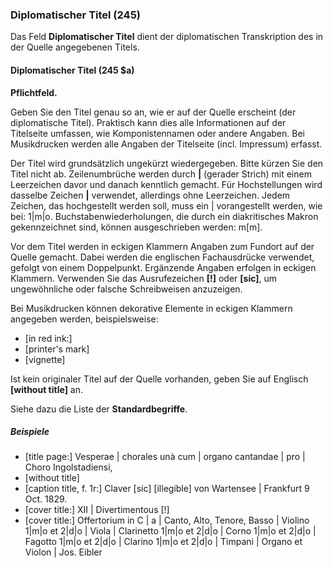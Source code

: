 ### Diplomatischer Titel (245)

Das Feld **Diplomatischer Titel** dient der diplomatischen Transkription des in der Quelle angegebenen Titels.

#### Diplomatischer Titel (245 $a)

**Pflichtfeld.**

Geben Sie den Titel genau so an, wie er auf der Quelle erscheint (der diplomatische Titel). Praktisch kann dies alle Informationen auf der Titelseite umfassen, wie Komponistennamen oder andere Angaben. Bei Musikdrucken werden alle Angaben der Titelseite (incl. Impressum) erfasst.

Der Titel wird grundsätzlich ungekürzt wiedergegeben. Bitte kürzen Sie den Titel nicht ab. Zeilenumbrüche werden durch **\|** (gerader Strich) mit einem Leerzeichen davor und danach kenntlich gemacht. Für Hochstellungen wird dasselbe Zeichen **\|** verwendet, allerdings ohne Leerzeichen. Jedem Zeichen, das hochgestellt werden soll, muss ein \| vorangestellt werden, wie bei: 1\|m\|o. Buchstabenwiederholungen, die durch ein diakritisches Makron gekennzeichnet sind, können ausgeschrieben werden: m[m].

Vor dem Titel werden in eckigen Klammern Angaben zum Fundort auf der Quelle gemacht. Dabei werden die englischen Fachausdrücke verwendet, gefolgt von einem Doppelpunkt. Ergänzende Angaben erfolgen in eckigen Klammern. Verwenden Sie das Ausrufezeichen **[!]** oder **[sic]**, um ungewöhnliche oder falsche Schreibweisen anzuzeigen.

Bei Musikdrucken können dekorative Elemente in eckigen Klammern angegeben werden, beispielsweise:
- [in red ink:]
- [printer's mark]
- [vignette]

Ist kein originaler Titel auf der Quelle vorhanden, geben Sie auf Englisch **[without title]** an.

Siehe dazu die Liste der **Standardbegriffe**.

##### Beispiele

- [title page:] Vesperae \| chorales unà cum \| organo cantandae \| pro \| Choro Ingolstadiensi,
- [without title]
- \[caption title, f. 1r:] Claver [sic\] \[illegible\] von Wartensee \| Frankfurt 9 Oct. 1829.
- [cover title:] XII \| Divertimentous [!]
- [cover title:] Offertorium in C \| a \| Canto, Alto, Tenore, Basso \| Violino 1\|m\|o et 2\|d\|o \| Viola \| Clarinetto 1\|m\|o et 2\|d\|o \| Corno 1\|m\|o et 2\|d\|o \| Fagotto 1\|m\|o et 2\|d\|o \| Clarino 1\|m\|o et 2\|d\|o \| Timpani \| Organo et Violon \| Jos. Eibler
